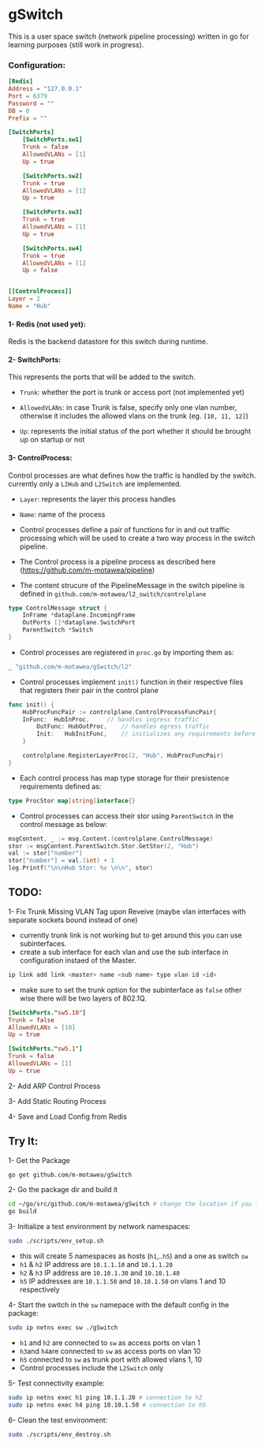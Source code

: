 # gSwitch

This is a user space switch (network pipeline processing) written in go for learning purposes (still work in progress).


### Configuration:
```toml
[Redis]
Address = "127.0.0.1"
Port = 6379
Password = ""
DB = 0
Prefix = ""

[SwitchPorts]
    [SwitchPorts.sw1]
    Trunk = false
    AllowedVLANs = [1]
    Up = true

    [SwitchPorts.sw2]
    Trunk = true
    AllowedVLANs = [1]
    Up = true

    [SwitchPorts.sw3]
    Trunk = true
    AllowedVLANs = [1]
    Up = true

    [SwitchPorts.sw4]
    Trunk = true
    AllowedVLANs = [1]
    Up = false


[[ControlProcess]]
Layer = 2
Name = "Hub"
```


#### 1- Redis (not used yet):
Redis is the backend datastore for this switch during runtime.


#### 2- SwitchPorts:
This represents the ports that will be added to the switch.

- `Trunk`: whether the port is trunk or access port (not implemented yet)

- `AllowedVLANs`: in case Trunk is false, specify only one vlan number, otherwise it includes the allowed vlans on the trunk (eg. `[10, 11, 12]`)

- `Up`: represents the initial status of the port whether it should be brought up on startup or not


#### 3- ControlProcess:
Control processes are what defines how the traffic is handled by the switch. currently only a `L2Hub` and `L2Switch` are implemented.

- `Layer`: represents the layer this process handles

- `Name`: name of the process


- Control processes define a pair of functions for in and out traffic processing which will be used to create a two way process in the switch pipeline.
- The Control process is a pipeline process as described here (https://github.com/m-motawea/pipeline)
- The content strucure of the PipelineMessage in the switch pipeline is defined in `github.com/m-motawea/l2_switch/controlplane`

```go
type ControlMessage struct {
	InFrame *dataplane.IncomingFrame
	OutPorts []*dataplane.SwitchPort
	ParentSwitch *Switch
}
```

- Control processes are registered in `proc.go` by importing them as:
```go
_ "github.com/m-motawea/gSwitch/l2"
```

- Control processes implement ```init()``` function in their respective files that registers their pair in the control plane
```go
func init() {
	HubProcFuncPair := controlplane.ControlProcessFuncPair{
	InFunc:  HubInProc,     // handles ingress traffic 
        OutFunc: HubOutProc,    // handles egress traffic
        Init:   HubInitFunc,    // initializes any requirements before the pipeline is started that takes (*controlplane.Switch) as parameter. can be nil 
	}

	controlplane.RegisterLayerProc(2, "Hub", HubProcFuncPair)
}
```

- Each control process has map type storage for their presistence requirements defined as:
```go
type ProcStor map[string]interface{}
```

- Control processes can access their stor using ```ParentSwitch``` in the control message as below:
```go
msgContent, _ := msg.Content.(controlplane.ControlMessage)
stor := msgContent.ParentSwitch.Stor.GetStor(2, "Hub")
val := stor["number"]
stor["number"] = val.(int) + 1
log.Printf("\n\nHub Stor: %v \n\n", stor)
```

## TODO:
1- Fix Trunk Missing VLAN Tag upon Reveive (maybe vlan interfaces with separate sockets bound instead of one)
* currently trunk link is not working but to get around this you can use subinterfaces.
* create a sub interface for each vlan and use the sub interface in configuration instaed of the Master.
```bash
ip link add link <master> name <sub name> type vlan id <id>
```
* make sure to set the trunk option for the subinterface as `false` other wise there will be two layers of 802.1Q.
```toml
[SwitchPorts."sw5.10"]
Trunk = false
AllowedVLANs = [10]
Up = true

[SwitchPorts."sw5.1"]
Trunk = false
AllowedVLANs = [1]
Up = true
```

2- Add ARP Control Process

3- Add Static Routing Process

4- Save and Load Config from Redis


## Try It:
1- Get the Package
```bash
go get github.com/m-motawea/gSwitch
```

2- Go the package dir and build it
```bash
cd ~/go/src/github.com/m-motawea/gSwitch # change the location if you installed go in a custom location
go build
```

3- Initialize a test environment by network namespaces:
```bash
sudo ./scripts/env_setup.sh
```
* this will create 5 namespaces as hosts (`h1`,..`h5`) and a one as switch `sw`
* `h1` & `h2` IP address are `10.1.1.10` and `10.1.1.20`
* `h2` & `h3` IP address are `10.10.1.30` and `10.10.1.40`
* `h5` IP addresses are `10.1.1.50` and `10.10.1.50` on vlans 1 and 10 respectively

4- Start the switch in the `sw` namepace with the default config in the package:
```bash
sudo ip netns exec sw ./gSwitch
```
* `h1` and `h2` are connected to `sw` as access ports on vlan 1
* `h3`and `h4`are connected to `sw` as access ports on vlan 10
* `h5` connected to `sw` as trunk port with allowed vlans 1, 10
* Control processes include the `L2Switch` only

5- Test connectivity example:
```bash
sudo ip netns exec h1 ping 10.1.1.20 # connection to h2
sudo ip netns exec h4 ping 10.10.1.50 # connection to h5
```

6- Clean the test environment:
```bash
sudo ./scripts/env_destroy.sh
```
